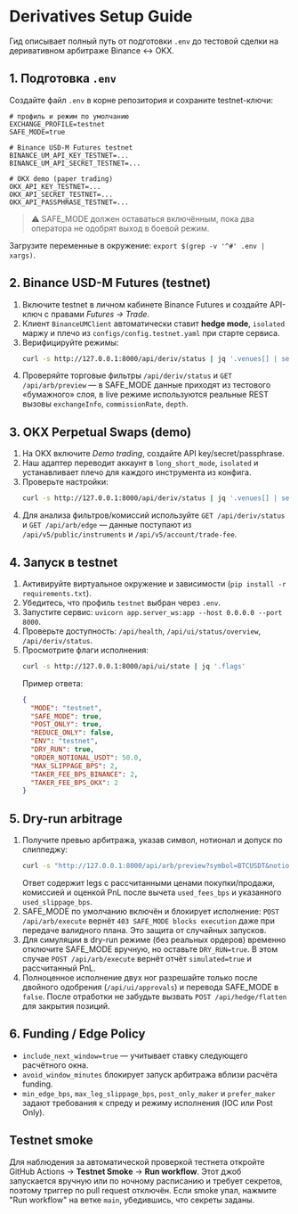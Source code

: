 # Derivatives Setup Guide

Гид описывает полный путь от подготовки `.env` до тестовой сделки на деривативном арбитраже Binance ↔ OKX.

## 1. Подготовка `.env`

Создайте файл `.env` в корне репозитория и сохраните testnet-ключи:

```dotenv
# профиль и режим по умолчанию
EXCHANGE_PROFILE=testnet
SAFE_MODE=true

# Binance USD-M Futures testnet
BINANCE_UM_API_KEY_TESTNET=...
BINANCE_UM_API_SECRET_TESTNET=...

# OKX demo (paper trading)
OKX_API_KEY_TESTNET=...
OKX_API_SECRET_TESTNET=...
OKX_API_PASSPHRASE_TESTNET=...
```

> ⚠️ SAFE_MODE должен оставаться включённым, пока два оператора не одобрят выход в боевой режим.

Загрузите переменные в окружение: `export $(grep -v '^#' .env | xargs)`.

## 2. Binance USD-M Futures (testnet)

1. Включите testnet в личном кабинете Binance Futures и создайте API-ключ с правами *Futures → Trade*.
2. Клиент `BinanceUMClient` автоматически ставит **hedge mode**, `isolated` маржу и плечо из `configs/config.testnet.yaml` при старте сервиса.
3. Верифицируйте режимы:
   ```bash
   curl -s http://127.0.0.1:8000/api/deriv/status | jq '.venues[] | select(.venue=="binance_um")'
   ```
4. Проверяйте торговые фильтры `/api/deriv/status` и `GET /api/arb/preview` — в SAFE_MODE данные приходят из тестового «бумажного» слоя, в live режиме используются реальные REST вызовы `exchangeInfo`, `commissionRate`, `depth`.

## 3. OKX Perpetual Swaps (demo)

1. На OKX включите *Demo trading*, создайте API key/secret/passphrase.
2. Наш адаптер переводит аккаунт в `long_short_mode`, `isolated` и устанавливает плечо для каждого инструмента из конфига.
3. Проверьте настройки:
   ```bash
   curl -s http://127.0.0.1:8000/api/deriv/status | jq '.venues[] | select(.venue=="okx_perp")'
   ```
4. Для анализа фильтров/комиссий используйте `GET /api/deriv/status` и `GET /api/arb/edge` — данные поступают из `/api/v5/public/instruments` и `/api/v5/account/trade-fee`.

## 4. Запуск в testnet

1. Активируйте виртуальное окружение и зависимости (`pip install -r requirements.txt`).
2. Убедитесь, что профиль `testnet` выбран через `.env`.
3. Запустите сервис: `uvicorn app.server_ws:app --host 0.0.0.0 --port 8000`.
4. Проверьте доступность: `/api/health`, `/api/ui/status/overview`, `/api/deriv/status`.
5. Просмотрите флаги исполнения:
   ```bash
   curl -s http://127.0.0.1:8000/api/ui/state | jq '.flags'
   ```
   Пример ответа:
   ```json
   {
     "MODE": "testnet",
     "SAFE_MODE": true,
     "POST_ONLY": true,
     "REDUCE_ONLY": false,
     "ENV": "testnet",
     "DRY_RUN": true,
     "ORDER_NOTIONAL_USDT": 50.0,
     "MAX_SLIPPAGE_BPS": 2,
     "TAKER_FEE_BPS_BINANCE": 2,
     "TAKER_FEE_BPS_OKX": 2
   }
   ```

## 5. Dry-run arbitrage

1. Получите превью арбитража, указав символ, нотионал и допуск по слиппеджу:
   ```bash
   curl -s "http://127.0.0.1:8000/api/arb/preview?symbol=BTCUSDT&notional=50&slippage_bps=2" | jq
   ```
   Ответ содержит legs с рассчитанными ценами покупки/продажи, комиссией и оценкой PnL после вычета `used_fees_bps` и указанного `used_slippage_bps`.
2. SAFE_MODE по умолчанию включён и блокирует исполнение: `POST /api/arb/execute` вернёт `403 SAFE_MODE blocks execution` даже при передаче валидного плана. Это защита от случайных запусков.
3. Для симуляции в dry-run режиме (без реальных ордеров) временно отключите SAFE_MODE вручную, но оставьте `DRY_RUN=true`. В этом случае `POST /api/arb/execute` вернёт отчёт `simulated=true` и рассчитанный PnL.
4. Полноценное исполнение двух ног разрешайте только после двойного одобрения (`/api/ui/approvals`) и перевода SAFE_MODE в `false`. После отработки не забудьте вызвать `POST /api/hedge/flatten` для закрытия позиций.

## 6. Funding / Edge Policy

- `include_next_window=true` — учитывает ставку следующего расчётного окна.
- `avoid_window_minutes` блокирует запуск арбитража вблизи расчёта funding.
- `min_edge_bps`, `max_leg_slippage_bps`, `post_only_maker` и `prefer_maker` задают требования к спреду и режиму исполнения (IOC или Post Only).

## Testnet smoke

Для наблюдения за автоматической проверкой тестнета откройте GitHub Actions → **Testnet Smoke** → **Run workflow**. Этот джоб запускается вручную или по ночному расписанию и требует секретов, поэтому триггер по pull request отключён. Если smoke упал, нажмите "Run workflow" на ветке `main`, убедившись, что секреты заданы.
